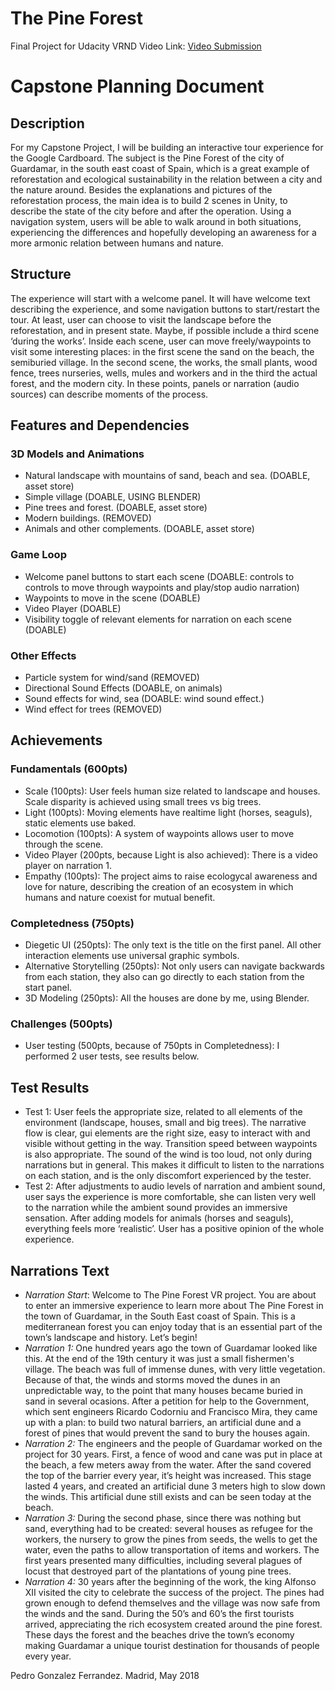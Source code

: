 # **The Pine Forest**

Final Project for Udacity VRND
Video Link: [Video Submission](https://www.dropbox.com/s/xljemyipd7vlc0c/final_movie.mp4?dl=1)

# **Capstone Planning Document**

## Description
For my Capstone Project, I will be building an interactive tour experience for the Google Cardboard. The subject is the Pine Forest of the city of Guardamar, in the south east coast of Spain, which is a great example of reforestation and ecological sustainability in the  relation between a city and the nature around.
Besides the explanations and pictures of the reforestation process, the main idea is to build 2 scenes in Unity, to describe the state of the city before and after the operation. Using a navigation system, users will be able to walk around in both situations, experiencing the differences and hopefully developing an awareness for a more armonic relation between humans and nature.
## Structure
The experience will start with a welcome panel. It will have welcome text describing the experience, and some navigation buttons to start/restart the tour. At least, user can choose to visit the landscape before the reforestation, and in present state. Maybe, if possible include a third scene ‘during the works’. Inside each scene, user can move freely/waypoints to visit some interesting places: in the first scene the sand on the beach, the semiburied village. In the second scene, the works, the small plants, wood fence, trees nurseries, wells, mules and workers and in the third the actual forest, and the modern city. In these points, panels or narration (audio sources) can describe moments of the process.
## Features and Dependencies
### 3D Models and Animations

 - Natural landscape with mountains of sand, beach and sea. (DOABLE, asset store)
 - Simple village (DOABLE, USING BLENDER)
 - Pine trees and forest. (DOABLE, asset store)
 - Modern buildings. (REMOVED)
 - Animals and other complements. (DOABLE, asset store)

### Game Loop

 - Welcome panel buttons to start each scene (DOABLE: controls to controls to move through waypoints and play/stop audio narration)
 - Waypoints to move in the scene (DOABLE)
 - Video Player (DOABLE)
 - Visibility toggle of relevant elements for narration on each scene (DOABLE)
### Other Effects
 - Particle system for wind/sand (REMOVED)
 - Directional Sound Effects (DOABLE, on animals)
 - Sound effects for wind, sea (DOABLE: wind sound effect.)
 - Wind effect for trees (REMOVED)

## **Achievements**
### Fundamentals (600pts)

 - Scale (100pts): User feels human size related to landscape and houses. Scale disparity is achieved using small trees vs big trees.
 - Light (100pts): Moving elements have realtime light (horses, seaguls), static elements use baked.
 - Locomotion (100pts): A system of waypoints allows user to move through the scene.
 - Video Player (200pts, because Light is also achieved): There is a video player on narration 1.
 - Empathy (100pts):  The project aims to raise ecologycal awareness and love for nature, describing the creation of an ecosystem in which humans and nature coexist for mutual benefit.
### Completedness (750pts)
 - Diegetic UI (250pts): The only text is the title on the first panel. All other interaction elements use universal graphic symbols.
 - Alternative Storytelling (250pts): Not only users can navigate backwards from each station, they also can go directly to each station from the start panel.
 - 3D Modeling (250pts): All the houses are done by me, using Blender.
### Challenges (500pts)
 - User testing (500pts, because of 750pts in Completedness): I performed 2 user tests, see results below.
## **Test Results**
 - Test 1: User feels the appropriate size, related to all elements of the environment (landscape, houses, small and big trees). The narrative flow is clear, gui elements are the right size, easy to interact with and visible without getting in the way. Transition speed between waypoints is also appropriate. The sound of the wind is too loud, not only during narrations but in general. This makes it difficult to listen to the narrations on each station, and is the only discomfort experienced by the tester. 
 - Test 2: After adjustments to audio levels of narration and ambient sound, user says the experience is more comfortable, she can listen very well to the narration while the ambient sound provides an immersive sensation. After adding models for animals (horses and seaguls), everything feels more ‘realistic’. User has a positive opinion of the whole experience.
## **Narrations Text**
 - *Narration Start*: Welcome to The Pine Forest VR project. You are about to enter an immersive experience to learn more about The Pine Forest in the town of Guardamar, in the South East coast of Spain. This is a mediterranean forest you can enjoy today that is an essential part of the town’s landscape and history. Let’s begin!
 - *Narration 1:* One hundred years ago the town of Guardamar looked like this. At the end of the 19th century it was just a small fishermen's village. The beach was full of immense dunes, with very little vegetation. Because of that, the winds and storms moved the dunes in an unpredictable way, to the point that many houses became buried in sand in several ocasions. After a petition for help to the Government, which sent engineers Ricardo Codorniu and Francisco Mira, they came up with a plan: to build two natural barriers, an artificial dune and a forest of pines that would prevent the sand to bury the houses again.
 - *Narration 2:* The engineers and the people of Guardamar worked on the project for 30 years. First, a fence of wood and cane was put in place at the beach, a few meters away from the water. After the sand covered the top of the barrier every year, it’s height was increased. This stage lasted 4 years, and created an artificial dune 3 meters high to slow down the winds. This artificial dune still exists and can be seen today at the beach.
 - *Narration 3:* During the second phase, since there was nothing but sand, everything had to be created: several houses as refugee for the workers, the nursery to grow the pines from seeds, the wells to get the water, even the paths to allow transportation of items and workers. The first years presented many difficulties, including several plagues of locust that destroyed part of the plantations of young pine trees.
 - *Narration 4:* 30 years after the beginning of the work, the king Alfonso XII visited the city to celebrate the success of the project. The pines had grown enough to defend themselves and the village was now safe from the winds and the sand. During the 50’s and 60’s the first tourists arrived, appreciating the rich ecosystem created around the pine forest. These days the forest and the beaches drive the town’s economy making Guardamar a unique tourist destination for thousands of people every year.

Pedro Gonzalez Ferrandez. 
Madrid, May 2018
